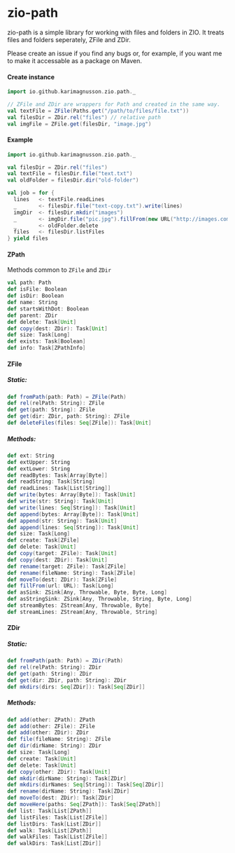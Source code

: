 # zio-path

zio-path is a simple library for working with files and folders in ZIO. It treats files and folders seperately, ZFile and ZDir.

Please create an issue if you find any bugs or, for example, if you want me to make it accessable as a package on Maven.

#### Create instance

```scala
import io.github.karimagnusson.zio.path._

// ZFile and ZDir are wrappers for Path and created in the same way.
val textFile = ZFile(Paths.get("/path/to/files/file.txt"))
val filesDir = ZDir.rel("files") // relative path
val imgFile = ZFile.get(filesDir, "image.jpg")
```

#### Example

```scala
import io.github.karimagnusson.zio.path._

val filesDir = ZDir.rel("files")
val textFile = filesDir.file("text.txt")
val oldFolder = filesDir.dir("old-folder")

val job = for {
  lines   <- textFile.readLines
  _       <- filesDir.file("text-copy.txt").write(lines)
  imgDir  <- filesDir.mkdir("images")
  _       <- imgDir.file("pic.jpg").fillFrom(new URL("http://images.com/pic.jpg"))
  _       <- oldFolder.delete
  files   <- filesDir.listFiles
} yield files
```

#### ZPath
Methods common to `ZFile` and `ZDir`

```scala
val path: Path
def isFile: Boolean
def isDir: Boolean
def name: String
def startsWithDot: Boolean
def parent: ZDir
def delete: Task[Unit]
def copy(dest: ZDir): Task[Unit]
def size: Task[Long]
def exists: Task[Boolean]
def info: Task[ZPathInfo]
``` 

#### ZFile

##### Static:
```scala
def fromPath(path: Path) = ZFile(Path)
def rel(relPath: String): ZFile
def get(path: String): ZFile 
def get(dir: ZDir, path: String): ZFile
def deleteFiles(files: Seq[ZFile]): Task[Unit]
```

##### Methods:
```scala
def ext: String
def extUpper: String
def extLower: String
def readBytes: Task[Array[Byte]]
def readString: Task[String]
def readLines: Task[List[String]]
def write(bytes: Array[Byte]): Task[Unit]
def write(str: String): Task[Unit]
def write(lines: Seq[String]): Task[Unit]
def append(bytes: Array[Byte]): Task[Unit]
def append(str: String): Task[Unit]
def append(lines: Seq[String]): Task[Unit]
def size: Task[Long]
def create: Task[ZFile]
def delete: Task[Unit]
def copy(target: ZFile): Task[Unit]
def copy(dest: ZDir): Task[Unit]
def rename(target: ZFile): Task[ZFile]
def rename(fileName: String): Task[ZFile]
def moveTo(dest: ZDir): Task[ZFile]
def fillFrom(url: URL): Task[Long]
def asSink: ZSink[Any, Throwable, Byte, Byte, Long]
def asStringSink: ZSink[Any, Throwable, String, Byte, Long]
def streamBytes: ZStream[Any, Throwable, Byte]
def streamLines: ZStream[Any, Throwable, String]
```

#### ZDir

##### Static:
```scala
def fromPath(path: Path) = ZDir(Path)
def rel(relPath: String): ZDir
def get(path: String): ZDir
def get(dir: ZDir, path: String): ZDir
def mkdirs(dirs: Seq[ZDir]): Task[Seq[ZDir]]
```

##### Methods:
```scala
def add(other: ZPath): ZPath
def add(other: ZFile): ZFile
def add(other: ZDir): ZDir
def file(fileName: String): ZFile
def dir(dirName: String): ZDir
def size: Task[Long]
def create: Task[Unit]
def delete: Task[Unit]
def copy(other: ZDir): Task[Unit]
def mkdir(dirName: String): Task[ZDir]
def mkdirs(dirNames: Seq[String]): Task[Seq[ZDir]]
def rename(dirName: String): Task[ZDir]
def moveTo(dest: ZDir): Task[ZDir]
def moveHere(paths: Seq[ZPath]): Task[Seq[ZPath]]
def list: Task[List[ZPath]]
def listFiles: Task[List[ZFile]]
def listDirs: Task[List[ZDir]]
def walk: Task[List[ZPath]]
def walkFiles: Task[List[ZFile]]
def walkDirs: Task[List[ZDir]]
```

















